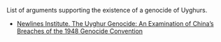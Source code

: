 List of arguments supporting the existence of a genocide of Uyghurs.
- [Newlines Institute. The Uyghur Genocide: An Examination of China’s Breaches of the 1948 Genocide Convention](https://newlinesinstitute.org/uyghurs/the-uyghur-genocide-an-examination-of-chinas-breaches-of-the-1948-genocide-convention/)
